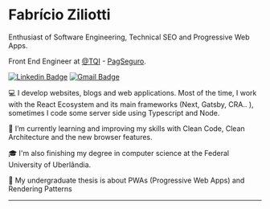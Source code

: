 
# Fabrício Ziliotti

Enthusiast of Software Engineering, Technical SEO and Progressive Web Apps.

Front End Engineer at [@TQI](https://www.tqi.com.br/) - [PagSeguro](https://pagseguro.uol.com.br/).

[![Linkedin Badge](https://img.shields.io/badge/-Fabricio%20Ziliotti-9984d5?style=flat-square&logo=Linkedin&logoColor=white&link=https://www.linkedin.com/in/fabricioziliotti/)](https://www.linkedin.com/in/fabricioziliotti/)    [![Gmail Badge](https://img.shields.io/badge/-ffz.ziliotti@gmail.com-9984d5?style=flat-square&logo=Gmail&logoColor=white&link=mailto:ffz.ziliotti@gmail.com)](mailto:ffz.ziliotti@gmail.com)

💻 I develop websites, blogs and web applications. Most of the time, I work with the React Ecosystem and its main frameworks (Next, Gatsby, CRA.. ), sometimes I code some server side using Typescript and Node.

📖 I’m currently learning and improving my skills with Clean Code, Clean Architecture and the new browser features.

🎓 I'm also finishing my degree in computer science at the Federal University of Uberlândia.

📜 My undergraduate thesis is about PWAs (Progressive Web Apps) and Rendering Patterns

---
